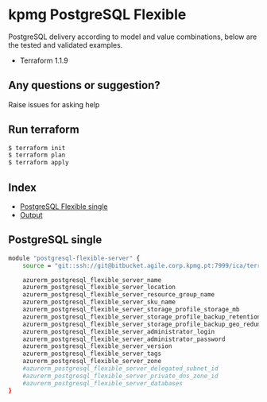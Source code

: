 # kpmg PostgreSQL Flexible

PostgreSQL delivery according to model and value combinations, below are the tested and validated examples.

  - Terraform 1.1.9

## Any questions or suggestion?

Raise issues for asking help

## Run terraform

```bash
$ terraform init
$ terraform plan
$ terraform apply
```

## Index

- [PostgreSQL Flexible single](#postgresql-single)
- [Output](#output)

## PostgreSQL single<a name="postgresql-single"></a>
```bash
module "postgresql-flexible-server" {
    source = "git::ssh://git@bitbucket.agile.corp.kpmg.pt:7999/ica/terraform-azure-azurerm-postgresql-flexible-server.git"

    azurerm_postgresql_flexible_server_name                                         = "server-name"
    azurerm_postgresql_flexible_server_location                                     = "Westeurope"
    azurerm_postgresql_flexible_server_resource_group_name                          = "myrg-dev-rg-01"
    azurerm_postgresql_flexible_server_sku_name                                     = "B_Standard_B1ms"
    azurerm_postgresql_flexible_server_storage_profile_storage_mb                   = "32768"
    azurerm_postgresql_flexible_server_storage_profile_backup_retention_days        = 7
    azurerm_postgresql_flexible_server_storage_profile_backup_geo_redundant_enabled = true
    azurerm_postgresql_flexible_server_administrator_login                          = "psqladmin"
    azurerm_postgresql_flexible_server_administrator_password                       = "H@Sh1CoR3!"
    azurerm_postgresql_flexible_server_version                                      = "12"
    azurerm_postgresql_flexible_server_tags                                         = {"key":"value"}
    azurerm_postgresql_flexible_server_zone                                         = "1"
    #azurerm_postgresql_flexible_server_delegated_subnet_id                         = azurerm_subnet.example.id (Optional)
    #azurerm_postgresql_flexible_server_private_dns_zone_id                         = azurerm_private_dns_zone.example.id (Optional)
    #azurerm_postgresql_flexible_server_databases                                   = "db1,db2,db3" (Optional - default empty)
}
```
